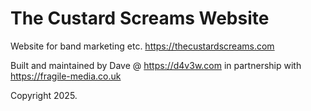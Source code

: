 # The Custard Screams Website

Website for band marketing etc.
https://thecustardscreams.com

Built and maintained by Dave @ https://d4v3w.com in partnership with https://fragile-media.co.uk

Copyright 2025.
